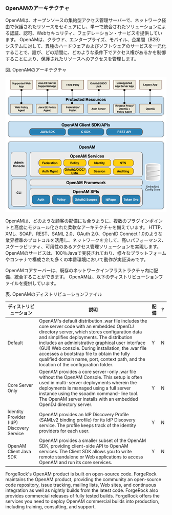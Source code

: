 
### OpenAMのアーキテクチャ

OpenAMは、オープンソースの集約型アクセス管理サーバーで、ネットワーク経由で保護されたリソースをセキュアにし、単一で統合されたソリューションによる認証、認可、Webセキュリティ、フェデレーション・サービスを提供しています。
OpenAMは、クラウド、エンタープライズ、モバイル、企業間（B2B）システムに対して、異種のハードウェアおよびソフトウェアのサービスを一元化することで、誰が、どの期間に、どのような条件下でアクセス権があるかを制御することにより、保護されたリソースへのアクセスを管理します。

図. OpenAMのアーキテクチャ

![OpenAMのアーキテクチャ](images/openam-architecture-dpg.png)

OpenAMは、どのような顧客の配備にも合うように、複数のプラグインポイントと高度にモジュール化された柔軟なアーキテクチャを備えています。
HTTP、XML、SOAP、REST、SAML 2.0、OAuth 2.0、OpenID Connect 1.0のような業界標準のプロトコルを活用し、ネットワークを介して、高いパフォーマンス、スケーラビリティ、可用性のあるアクセス管理ソリューションを実現します。
OpenAMのサービスは、100％Javaで実装されており、様々なプラットフォームやコンテナで構成された多くの本番環境において動作が実証済みです。

OpenAMコアサーバーは、既存のネットワークインフラストラクチャ内に配備、統合することができます。 OpenAMは、以下のディストリビューションファイルを提供しています。

表. OpenAMのディストリビューションファイル

|ディストリビューション|説明|配備|?|
|---|---|---|---|
|Default|OpenAM's default distribution .war file includes the core server code with an embedded OpenDJ directory server, which stores configuration data and simplifies deployments. The distribution includes an administrative graphical user interface (GUI) Web console. During installation, the .war file accesses a bootstrap file to obtain the fully qualified domain name, port, context path, and the location of the configuration folder.|Y|N|
|Core Server Only|OpenAM provides a core server-only .war file without the OpenAM Console. This setup is often used in multi-server deployments wherein the deployments is managed using a full server instance using the ssoadm command-line tool. The OpenAM server installs with an embedded OpenDJ directory server.|Y|N|
|Identity Provider (IdP) Discovery Service|OpenAM provides an IdP Discovery Profile (SAMLv2 binding profile) for its IdP Discovery service. The profile keeps track of the identity providers for each user.|Y|N|
|OpenAM Client Java SDK|OpenAM provides a smaller subset of the OpenAM SDK, providing client-side API to OpenAM services. The Client SDK allows you to write remote standalone or Web applications to access OpenAM and run its core services.|Y|N|

ForgeRock's OpenAM product is built on open-source code. ForgeRock maintains the OpenAM product, providing the community an open-source code repository, issue tracking, mailing lists, Web sites, and continuous integration as well as nightly builds from the latest code. ForgeRock also provides commercial releases of fully tested builds. ForgeRock offers the services you need to deploy OpenAM commercial builds into production, including training, consulting, and support.
